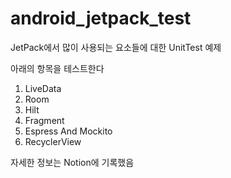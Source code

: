 # android_jetpack_test

JetPack에서 많이 사용되는 요소들에 대한 UnitTest 예제

아래의 항목을 테스트한다
1. LiveData 
2. Room
3. Hilt
4. Fragment
5. Espress And Mockito
6. RecyclerView

자세한 정보는 Notion에 기록했음

